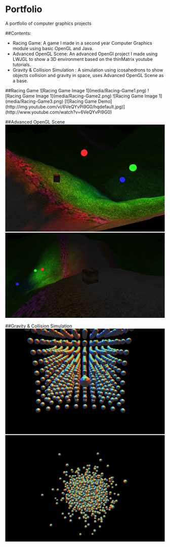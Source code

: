 # Portfolio
A portfolio of computer graphics projects

##Contents:
<ul>
<li>Racing Game: A game I made in a second year Computer Graphics module using basic OpenGL and Java.</li>
<li>Advanced OpenGL Scene: An advanced OpenGl project I made  using LWJGL to show a 3D environment based on the thinMatrix youtube tutorials.</li>
<li>Gravity & Collision Simulation : A simulation using icosahedrons to show objects collision and gravity in space, uses Advanced OpenGL Scene as a base. </li>
</ul>
##Racing Game
![Racing Game Image 1](media/Racing-Game1.png)
![Racing Game Image 1](media/Racing-Game2.png)
![Racing Game Image 1](media/Racing-Game3.png)
[![Racing Game Demo](http://img.youtube.com/vi/6VeQYvPi9G0/hqdefault.jpg)](http://www.youtube.com/watch?v=6VeQYvPi9G0)

##Advanced OpenGL Scene
![Advanced OpenGL Scene Image 1](media/aogl-demo1.jpg)
![Advanced OpenGL Scene Image 2](media/aogl-demo2.jpg)

##Gravity & Collision Simulation
![Gravity & Collision Simulation Image 1](media/gravity-sim1.png)
![Gravity & Collision Simulation Image 1](media/gravity-sim2.png)
